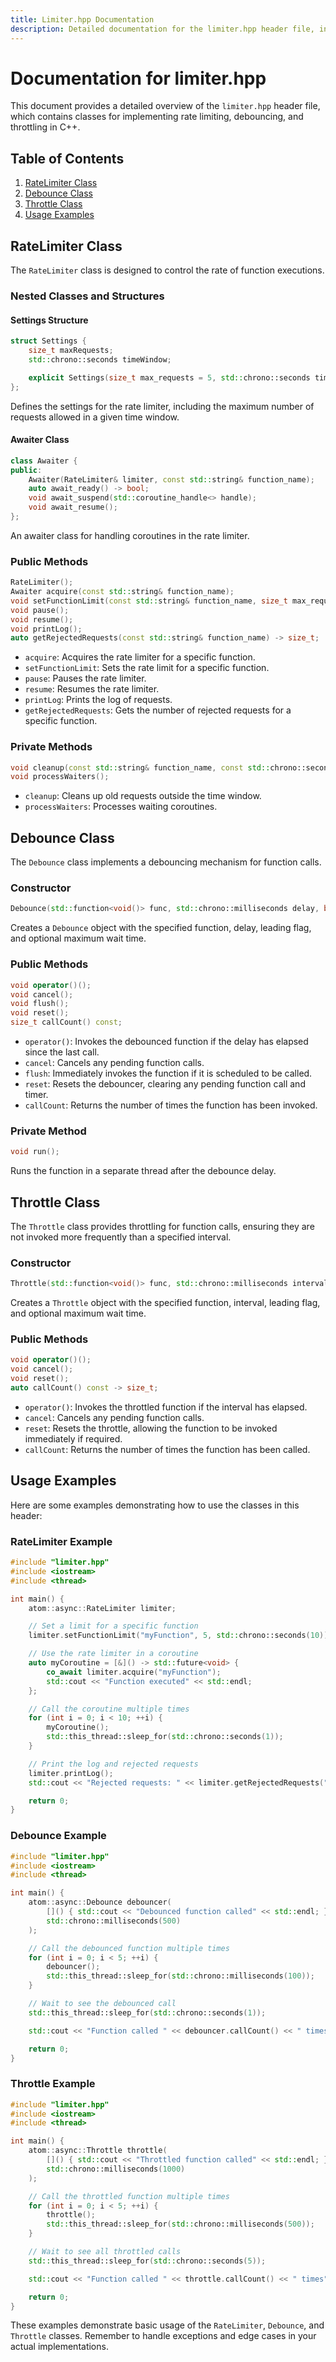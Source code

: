 ```yaml
---
title: Limiter.hpp Documentation
description: Detailed documentation for the limiter.hpp header file, including classes for implementing rate limiting, debouncing, and throttling in C++, with constructors, methods, and usage examples.
---
```


# Documentation for limiter.hpp

This document provides a detailed overview of the `limiter.hpp` header file, which contains classes for implementing rate limiting, debouncing, and throttling in C++.

## Table of Contents

1. [RateLimiter Class](#ratelimiter-class)
2. [Debounce Class](#debounce-class)
3. [Throttle Class](#throttle-class)
4. [Usage Examples](#usage-examples)

## RateLimiter Class

The `RateLimiter` class is designed to control the rate of function executions.

### Nested Classes and Structures

#### Settings Structure

```cpp
struct Settings {
    size_t maxRequests;
    std::chrono::seconds timeWindow;

    explicit Settings(size_t max_requests = 5, std::chrono::seconds time_window = std::chrono::seconds(1));
};
```

Defines the settings for the rate limiter, including the maximum number of requests allowed in a given time window.

#### Awaiter Class

```cpp
class Awaiter {
public:
    Awaiter(RateLimiter& limiter, const std::string& function_name);
    auto await_ready() -> bool;
    void await_suspend(std::coroutine_handle<> handle);
    void await_resume();
};
```

An awaiter class for handling coroutines in the rate limiter.

### Public Methods

```cpp
RateLimiter();
Awaiter acquire(const std::string& function_name);
void setFunctionLimit(const std::string& function_name, size_t max_requests, std::chrono::seconds time_window);
void pause();
void resume();
void printLog();
auto getRejectedRequests(const std::string& function_name) -> size_t;
```

- `acquire`: Acquires the rate limiter for a specific function.
- `setFunctionLimit`: Sets the rate limit for a specific function.
- `pause`: Pauses the rate limiter.
- `resume`: Resumes the rate limiter.
- `printLog`: Prints the log of requests.
- `getRejectedRequests`: Gets the number of rejected requests for a specific function.

### Private Methods

```cpp
void cleanup(const std::string& function_name, const std::chrono::seconds& time_window);
void processWaiters();
```

- `cleanup`: Cleans up old requests outside the time window.
- `processWaiters`: Processes waiting coroutines.

## Debounce Class

The `Debounce` class implements a debouncing mechanism for function calls.

### Constructor

```cpp
Debounce(std::function<void()> func, std::chrono::milliseconds delay, bool leading = false, std::optional<std::chrono::milliseconds> maxWait = std::nullopt);
```

Creates a `Debounce` object with the specified function, delay, leading flag, and optional maximum wait time.

### Public Methods

```cpp
void operator()();
void cancel();
void flush();
void reset();
size_t callCount() const;
```

- `operator()`: Invokes the debounced function if the delay has elapsed since the last call.
- `cancel`: Cancels any pending function calls.
- `flush`: Immediately invokes the function if it is scheduled to be called.
- `reset`: Resets the debouncer, clearing any pending function call and timer.
- `callCount`: Returns the number of times the function has been invoked.

### Private Method

```cpp
void run();
```

Runs the function in a separate thread after the debounce delay.

## Throttle Class

The `Throttle` class provides throttling for function calls, ensuring they are not invoked more frequently than a specified interval.

### Constructor

```cpp
Throttle(std::function<void()> func, std::chrono::milliseconds interval, bool leading = false, std::optional<std::chrono::milliseconds> maxWait = std::nullopt);
```

Creates a `Throttle` object with the specified function, interval, leading flag, and optional maximum wait time.

### Public Methods

```cpp
void operator()();
void cancel();
void reset();
auto callCount() const -> size_t;
```

- `operator()`: Invokes the throttled function if the interval has elapsed.
- `cancel`: Cancels any pending function calls.
- `reset`: Resets the throttle, allowing the function to be invoked immediately if required.
- `callCount`: Returns the number of times the function has been called.

## Usage Examples

Here are some examples demonstrating how to use the classes in this header:

### RateLimiter Example

```cpp
#include "limiter.hpp"
#include <iostream>
#include <thread>

int main() {
    atom::async::RateLimiter limiter;

    // Set a limit for a specific function
    limiter.setFunctionLimit("myFunction", 5, std::chrono::seconds(10));

    // Use the rate limiter in a coroutine
    auto myCoroutine = [&]() -> std::future<void> {
        co_await limiter.acquire("myFunction");
        std::cout << "Function executed" << std::endl;
    };

    // Call the coroutine multiple times
    for (int i = 0; i < 10; ++i) {
        myCoroutine();
        std::this_thread::sleep_for(std::chrono::seconds(1));
    }

    // Print the log and rejected requests
    limiter.printLog();
    std::cout << "Rejected requests: " << limiter.getRejectedRequests("myFunction") << std::endl;

    return 0;
}
```

### Debounce Example

```cpp
#include "limiter.hpp"
#include <iostream>
#include <thread>

int main() {
    atom::async::Debounce debouncer(
        []() { std::cout << "Debounced function called" << std::endl; },
        std::chrono::milliseconds(500)
    );

    // Call the debounced function multiple times
    for (int i = 0; i < 5; ++i) {
        debouncer();
        std::this_thread::sleep_for(std::chrono::milliseconds(100));
    }

    // Wait to see the debounced call
    std::this_thread::sleep_for(std::chrono::seconds(1));

    std::cout << "Function called " << debouncer.callCount() << " times" << std::endl;

    return 0;
}
```

### Throttle Example

```cpp
#include "limiter.hpp"
#include <iostream>
#include <thread>

int main() {
    atom::async::Throttle throttle(
        []() { std::cout << "Throttled function called" << std::endl; },
        std::chrono::milliseconds(1000)
    );

    // Call the throttled function multiple times
    for (int i = 0; i < 5; ++i) {
        throttle();
        std::this_thread::sleep_for(std::chrono::milliseconds(500));
    }

    // Wait to see all throttled calls
    std::this_thread::sleep_for(std::chrono::seconds(5));

    std::cout << "Function called " << throttle.callCount() << " times" << std::endl;

    return 0;
}
```

These examples demonstrate basic usage of the `RateLimiter`, `Debounce`, and `Throttle` classes. Remember to handle exceptions and edge cases in your actual implementations.

